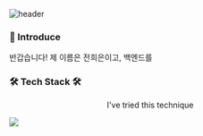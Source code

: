![header](https://capsule-render.vercel.app/api?type=waving&color=gradient&height=200&section=header&text=Welcome&fontSize=90&desc=Heeeun%20GitHub&descSize=20&descAlign=64)

<h3> 🙌 Introduce </h3>
반갑습니다!
제 이름은 전희은이고, 백엔드를 

<h3 align"center">🛠 Tech Stack 🛠</h3>
<p align="center">I've tried this technique</p>
<img src="https://img.shields.io/badge/java-#0085CA?style=flat-square&logo=java&logoColor=white"/>

<!--
**heeeunjeon/heeeunjeon** is a ✨ _special_ ✨ repository because its `README.md` (this file) appears on your GitHub profile.

Here are some ideas to get you started:

- 🔭 I’m currently working on ...
- 🌱 I’m currently learning ...
- 👯 I’m looking to collaborate on ...
- 🤔 I’m looking for help with ...
- 💬 Ask me about ...
- 📫 How to reach me: ...
- 😄 Pronouns: ...
- ⚡ Fun fact: ...
-->
